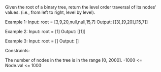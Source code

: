 Given the root of a binary tree, return the level order traversal of its nodes' values. (i.e., from left to right, level by level).


Example 1:
Input: root = [3,9,20,null,null,15,7]
Output: [[3],[9,20],[15,7]]

Example 2:
Input: root = [1]
Output: [[1]]

Example 3:
Input: root = []
Output: []
 
Constraints:

The number of nodes in the tree is in the range [0, 2000].
-1000 <= Node.val <= 1000
